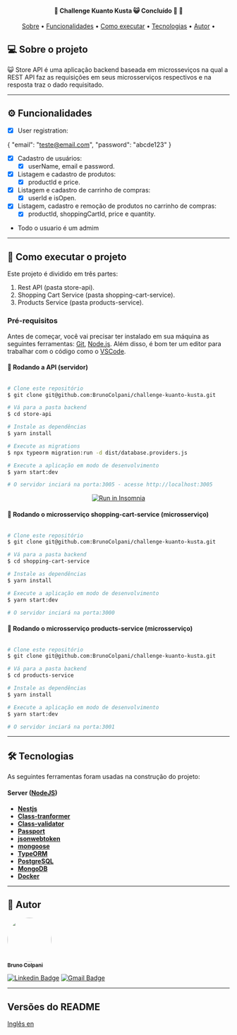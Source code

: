 <h4 align="center"> 
	🚧  Challenge Kuanto Kusta 😺 Concluído 🚀 🚧
</h4>

<p align="center">
 <a href="#-sobre-o-projeto">Sobre</a> •
 <a href="#-funcionalidades">Funcionalidades</a> •
 <a href="#-como-executar-o-projeto">Como executar</a> • 
 <a href="#-tecnologias">Tecnologias</a> • 
 <a href="#-autor">Autor</a> • 
</p>

## 💻 Sobre o projeto

😺 Store API é uma aplicação backend baseada em microsseviços na qual a REST API faz as requisições em seus microsserviços respectivos e na resposta traz o dado requisitado.

---

## ⚙️ Funcionalidades
- [x] User registration:

{
  "email": "teste@email.com",
  "password": "abcde123"
}

- [x] Cadastro de usuários:
  - [x] userName, email e password.

- [x] Listagem e cadastro de produtos:
  - [x] productId e price.

- [x] Listagem e cadastro de carrinho de compras:
  - [x] userId e isOpen.

- [x] Listagem, cadastro e remoção de produtos no carrinho de compras:
  - [x] productId, shoppingCartId, price e quantity.

- Todo o usuario é um admim

---

## 🚀 Como executar o projeto

Este projeto é dividido em três partes:

1. Rest API (pasta store-api).
2. Shopping Cart Service (pasta shopping-cart-service).
3. Products Service (pasta products-service).

### Pré-requisitos

Antes de começar, você vai precisar ter instalado em sua máquina as seguintes ferramentas: [Git](https://git-scm.com), [Node.js](https://nodejs.org/en/). Além disso, é bom ter um editor para trabalhar com o código como o [VSCode](https://code.visualstudio.com/).

#### 🎲 Rodando a API (servidor)

```bash

# Clone este repositório
$ git clone git@github.com:BrunoColpani/challenge-kuanto-kusta.git

# Vá para a pasta backend
$ cd store-api

# Instale as dependências
$ yarn install

# Execute as migrations
$ npx typeorm migration:run -d dist/database.providers.js

# Execute a aplicação em modo de desenvolvimento
$ yarn start:dev

# O servidor inciará na porta:3005 - acesse http://localhost:3005

```

<p align="center">
  <a href="https://github.com/BrunoColpani/challenge-kuanto-kusta/blob/main/collection/challenge_kuanto_kusta.postman_collection.json" target="_blank"><img src="https://insomnia.rest/images/run.svg" alt="Run in Insomnia"></a>
</p>

#### 🧭 Rodando o microsserviço shopping-cart-service (microsserviço)

```bash

# Clone este repositório
$ git clone git@github.com:BrunoColpani/challenge-kuanto-kusta.git

# Vá para a pasta backend
$ cd shopping-cart-service

# Instale as dependências
$ yarn install

# Execute a aplicação em modo de desenvolvimento
$ yarn start:dev

# O servidor inciará na porta:3000 

```

#### 🧭 Rodando o microsserviço products-service (microsserviço)

```bash

# Clone este repositório
$ git clone git@github.com:BrunoColpani/challenge-kuanto-kusta.git

# Vá para a pasta backend
$ cd products-service

# Instale as dependências
$ yarn install

# Execute a aplicação em modo de desenvolvimento
$ yarn start:dev

# O servidor inciará na porta:3001

```
---

## 🛠 Tecnologias

As seguintes ferramentas foram usadas na construção do projeto:


#### [](https://github.com/tgmarinho/Ecoleta#server-nodejs--typescript)**Server** ([NodeJS](https://nodejs.org/en/))

- **[Nestjs](http://knexjs.org/)**
- **[Class-tranformer](https://www.npmjs.com/package/class-transformer)**
- **[Class-validator](https://www.npmjs.com/package/class-validator)**
- **[Passport](https://www.passportjs.org/packages/passport-jwt/)**
- **[jsonwebtoken](https://jwt.io/)**
- **[mongoose](https://mongoosejs.com)**
- **[TypeORM](https://typeorm.io)**
- **[PostgreSQL](https://www.postgresql.org)**
- **[MongoDB](https://www.mongodb.com)**
- **[Docker](https://www.docker.com)**

---

## 🦸 Autor

<a href="https://www.linkedin.com/in/bruno-colpani-0b1152138/">
 <img style="border-radius: 50%;" src="https://avatars.githubusercontent.com/u/87588227?v=4" width="100px;" alt=""/>
 <br />
 <sub><b>Bruno Colpani</b></sub></a> 
 <br />

[![Linkedin Badge](https://img.shields.io/badge/-Bruno-blue?style=flat-square&logo=Linkedin&logoColor=white&link=https://www.linkedin.com/in/bruno-colpani-0b1152138/)](https://www.linkedin.com/in/bruno-colpani-0b1152138/)
[![Gmail Badge](https://img.shields.io/badge/-bruno.colpani1@gmail.com-c14438?style=flat-square&logo=Gmail&logoColor=white&link=mailto:bruno.colpani1@gmail.com)](mailto:bruno.colpani1@gmail.com)

---

## Versões do README

[Inglês en](./README-EN.md)